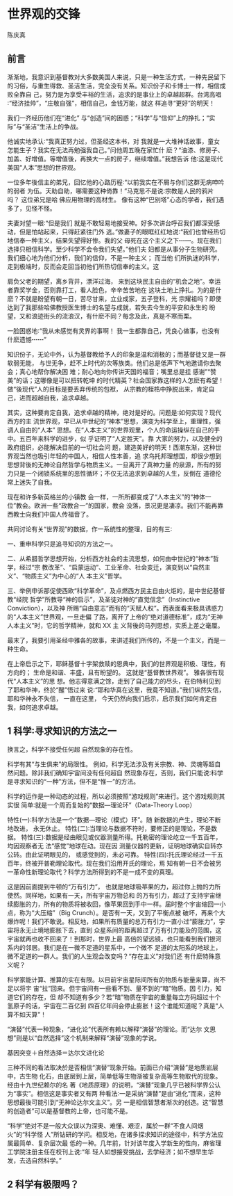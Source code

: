 # 世界观的交锋

陈庆真

## 前言

渐渐地，我意识到基督教对大多数美国人来说，只是一种生活方式，一种先民留下
的习俗，与重生得救、圣洁生活，完全没有关系。知识份子和卡博士一样，相信成败全靠自
己，努力是为享受丰裕的生活，追求的是事业上的卓越超群。台湾高唱∶“经济挂帅”，“庄敬自强”，相信自己，金钱万能，就这
样追寻“更好”的明天！

我们一齐经历他们在“进化”
与“创造”间的困惑；“科学”与“信仰”上的挣扎；“实际”与“圣洁”生活上的争战。

他诚实地承认∶“我真正努力过，但圣经这本书，对
我就是一大堆神话故事，童女怎能生子？我实在无法再勉强我自己。”问他周五晚在家忙什
麽？“油漆、修房子、加盖、好增值。等增值後，再换大一点的房子，继续增值。”我想告诉
他∶这是现代美国“人本”思想的世界观。

一位多年後信主的弟兄，回忆他的心路历程∶“以前我实在不屑与你们这群无病呻吟的弱者
为伍。天助自助，哪需要这种倚靠！”马克思不是说∶宗教是人民的鸦片吗？ 这位弟兄是哈
佛应用物理的高材生。 像有这种“巴别塔”心态的学者，我们遇多了，见怪不怪。

夫妻对望一眼∶“但是我们
就是不敢轻易地接受神。好多次讲台呼召我们都深受感动，但是怕站起来，只得赶紧往门外
逃。”做妻子的眼眶红红地说∶“我们也曾经热切地信奉一种主义，结果失望得好惨。我的父
母死在这个主义之下┅┅。现在我们选择只相信科学。至少科学不会令我们失望。”他们夫
妇都是从事分子生物研究。我们细心地为他们分析，我们的信仰，不是一种主义； 而当他
们所执迷的科学，走到极端时，反而会走回当初他们所热切信奉的主义。这

肩负父老的期望，离乡背井，漂洋过海，
来到这块民主自由的“机会之地”。幸运者靠奖学金，否则靠打工，看人脸色，辛辛苦苦地在
这块土地上挣扎。为的是什麽？不就是盼望有朝一日，苦尽甘来，立业成家，五子登科，光
宗耀祖吗？即使达到了我那些哈佛教授医生博士的名望与成就，若失去今生的平安和永生的
盼望，又和浪迹街头的流浪汉，有什麽不同？每念及此，真是不寒而栗。

一脸困惑地∶“我从未感觉有灵界的事啊！
我一生都靠自己，凭良心做事，也没有什麽遗憾┅┅”

知识份子，无论中外，认为基督教给予人的印象是温和消极的；而基督徒又是一群软弱无能，
与世无争，赶不上时代的次等族类。他们总是低声下气地邀请你去聚会；真心地帮你解决困
难；耐心地向你传讲天国的福音；嘴里总是挂 感谢”“赞美”的话；这哪像是可以扭转乾坤
的时代精英？社会国家靠这样的人怎麽有希望！做“後现代”人的目标是要丢弃传统的包袱，
从宗教的桎梏中挣脱出来，肯定自己，进而超越自我，追求卓越。


其实，这种要肯定自我，追求卓越的精神，绝对是好的。问题是∶如何实现？现代西方的主
流世界观，早已从中世纪的“神本”思想，演变为科学至上，重理性，强调人自由的“人本”
思想。在“人本主义”的世界观里，个人的命运操纵在自己的手中。五百年来科学的进步，似
乎证明了“人定胜天”。靠 大家的努力，以及健全的政府组织，必能解决目前的一切社会问
题，建造美好的明天！西潮东渐，这种世界观当然也吸引年轻的中国人，相信人性本善，追
求乌托邦理想国，却很少想到思想背後的无神论自然哲学与物质主义。一旦离开了真神力量
的泉源，所有的努力只是一个闭锁系统里的恶性循环；不仅无法追求到卓越的人生，反倒在
道德伦常上迷失了自我。

现在和许多新英格兰的小镇教
会一样，一所所都变成了“人本主义”的“神体一位”教会。欧洲一些“政教合一”的国家，教会
没落，景况更是凄凉。我们不能再靠西教士向我们中国人传福音了。

共同讨论有关“世界观”的数据，作一系统性的整理，目的有三∶

一、重申科学只是追寻知识的方法之一。

二、从希腊哲学思想开始，分析西方社会的主流思想，如何由中世纪的“神本”哲学，经过“宗
教改革”、“启蒙运动”、工业革命、社会变迁，演变到以“自然主义”、“物质主义”为中心的“人
本主义”哲学。

三、举例申诉那促使西欧“科学革命”，及点燃西方民主自由火炬的，是中世纪基督教“经院
哲学”所教导“神的启示”，及圣徒对神的“直觉信念”（Instinctive Conviction），以及神
所赐“自由意志”而有的“天赋人权”。而表面看来极具诱惑力的“人本主义”世界观，一旦走偏
了路，离开了上帝的“绝对道德标准”，成为“无神人本主义”时，它的哲学精神，就和 XX 主
义背後的马列思想，实质上差之毫厘。

最末了，我要引用圣经中雅各的故事，来讲述我们所传的，不是一个主义，而是一种生命。

在上帝启示之下，耶稣基督十字架救赎的恩典中，我们的世界观是积极、理性，有方向的；
生命是和谐、丰盛，且有盼望的。 这就是“基督教世界观”。 雅各很有现代“人本主义”的思
想。他志得意满之馀，走到了自己能力的尽头，在伯特利见到了耶和华神，终於“醒”悟过来
说∶“耶和华真在这里，我竟不知道。”我们纵然失信，耶和华神永不失信， 一直在这里，
今天仍然向我们启示，启示我们如何肯定自我，如何追求卓越。

## 1 科学∶寻求知识的方法之一

换言之，科学不接受任何超
自然现象的存在性。

科学有其“与生俱来”的局限性。
例如，科学无法涉及有关宗教、神、灵魂等超自然问题。除非我们确知宇宙间没有任何超自
然现象存在，否则，我们只能说∶科学是寻求知识的“一种”方法，但不是“惟一”的方法。

科学的运作是一种动态的过程，所以必须按照“游戏规则”来进行。这个游戏规则其实很
简单∶就是一个周而复始的“数据—理论环”（Data-Theory Loop）

特性(一)∶科学方法是一个“数据—理论（模式）环”。随 新数据的产生，理论不断地改进，
永无休止。
特性(二)∶当理论与数据不符时，要修正的是理论，不是数据。
特性(三)∶数据是经由眼见或仪器测量所得。托勒密的理论屹立一千五百年，均因观察者无
法“感觉”地球在动。现在因 测量仪器的更新，证明地球确实自转亦公转。由此证明眼见的，
或感觉到的，未必可靠。
特性(四)∶托氏理论经过一千五百年，终被开普勒理论取代。现在我们沿用开氏的理论，焉
知有朝一日不会被另一革命性新理论取代？科学方法所得到的不是一成不变的真理。

这是因前面提到牛顿的“万有引力”，
也就是地球吸苹果的力，超过你上抛的力所使然。同样地，如果有一天，所有宇宙万物总和
的万有引力，超过了支持宇宙继续膨胀的力，所有的物质将被收回，像苹果回到手中一样。届时整个宇宙缩回一小点，称为“大压缩”（Big Crunch）。是否有一天，又到了平衡点被
破坏，再来个大爆炸呢！我们不敢说。相反地，如果所有质量的总万有引力一直小过“膨胀力”，宇宙将永无止境地膨胀下去，直到
众星系间的距离超过了万有引力能及的范围，这宇宙就再也收不回来了！到那时，世界上最
高倍的望远镜，也只能看到我们银河系内的邻居。我们是在一微不足道的星系中，一个微不
足道的太阳系的地球上，微不足道的一群人。我们的人生观会改变吗？“存在主义”对我们还
有什麽特殊意义呢？

科学家能计算、推算的实在有限。以目前宇宙星际间所有的物质与能量来算，尚不足以将宇
宙“拉”回来。但宇宙间有一些看不到、量不到的“暗”物质。因 引力，知道它们的存在，但
却不知道有多少？若“暗”物质在宇宙的重量每立方码超过十个氢原子的话，宇宙在二百亿到
四百亿年间会停止膨胀！这个谁能知道呢？真是“人算不如天算”！


“演替”代表一种现象，“进化论”代表所有赖以解释“演替”的理论。而“达尔
文思想”则是以“自然选择”这个机制来解释“演替”现象的学说。

基因突变＋自然选择＝达尔文进化论

三种不同的看法取决於是否相信“演替”现象开始。前面已介绍“演替”是地质岩层中，古生物
化石，由底层到上层，简单低等生物渐被复杂高等生物取代的现象。经由十九世纪赖尔的名
著《地质原理》的说明，“演替”现象几乎已被科学界公认为“事实”。相信这是事实者又有两
种看法∶一是采纳“演替”是由“进化”而来，这种思想最後可能引到“无神论达尔文主义”。另
一是相信智慧者渐次的创造。这“智慧的创造者”可以是基督教的上帝，也可能不是。

“科学”绝对不是一般大众误以为深奥、难懂、艰涩，属於一群“不食人间烟火”的“科学怪
人”所钻研的学问。相反地，在诸多探求知识的途径中，科学方法应属最简单、复杂层次最
低的一种。几年前，针对该年度入学新生的性向，麻省理工学院注册主任在校刊上说∶“年
轻人如想接受挑战，去学经济；如不想早生华发，去选自然科学。”

## 2 科学有极限吗？